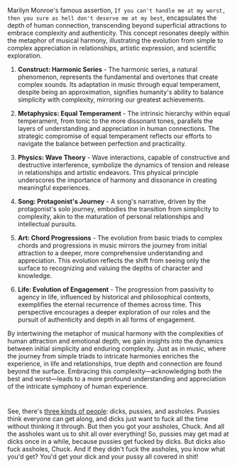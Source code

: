 
Marilyn Monroe's famous assertion, `If you can't handle me at my worst, then you sure as hell don't deserve me at my best`, encapsulates the depth of human connection, transcending beyond superficial attractions to embrace complexity and authenticity. This concept resonates deeply within the metaphor of musical harmony, illustrating the evolution from simple to complex appreciation in relationships, artistic expression, and scientific exploration.

1. **Construct: Harmonic Series** - The harmonic series, a natural phenomenon, represents the fundamental and overtones that create complex sounds. Its adaptation in music through equal temperament, despite being an approximation, signifies humanity's ability to balance simplicity with complexity, mirroring our greatest achievements.

2. **Metaphysics: Equal Temperament** - The intrinsic hierarchy within equal temperament, from tonic to the more dissonant tones, parallels the layers of understanding and appreciation in human connections. The strategic compromise of equal temperament reflects our efforts to navigate the balance between perfection and practicality.

3. **Physics: Wave Theory** - Wave interactions, capable of constructive and destructive interference, symbolize the dynamics of tension and release in relationships and artistic endeavors. This physical principle underscores the importance of harmony and dissonance in creating meaningful experiences.

4. **Song: Protagonist's Journey** - A song's narrative, driven by the protagonist's solo journey, embodies the transition from simplicity to complexity, akin to the maturation of personal relationships and intellectual pursuits.

5. **Art: Chord Progressions** - The evolution from basic triads to complex chords and progressions in music mirrors the journey from initial attraction to a deeper, more comprehensive understanding and appreciation. This evolution reflects the shift from seeing only the surface to recognizing and valuing the depths of character and knowledge.

6. **Life: Evolution of Engagement** - The progression from passivity to agency in life, influenced by historical and philosophical contexts, exemplifies the eternal recurrence of themes across time. This perspective encourages a deeper exploration of our roles and the pursuit of authenticity and depth in all forms of engagement.

By intertwining the metaphor of musical harmony with the complexities of human attraction and emotional depth, we gain insights into the dynamics between initial simplicity and enduring complexity. Just as in music, where the journey from simple triads to intricate harmonies enriches the experience, in life and relationships, true depth and connection are found beyond the surface. Embracing this complexity—acknowledging both the best and worst—leads to a more profound understanding and appreciation of the intricate symphony of human experience.

#

See, there's [three kinds of people](https://en.wikipedia.org/wiki/Team_America:_World_Police): dicks, pussies, and assholes. Pussies think everyone can get along, and dicks just want to fuck all the time without thinking it through. But then you got your assholes, Chuck. And all the assholes want us to shit all over everything! So, pussies may get mad at dicks once in a while, because pussies get fucked by dicks. But dicks also fuck assholes, Chuck. And if they didn't fuck the assholes, you know what you'd get? You'd get your dick and your pussy all covered in shit!
